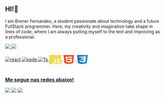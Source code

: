 ## HI!👋

I am Brener Fernandes, a student passionate about technology and a future FullStack programmer. Here, my creativity and imagination take shape in lines of code, where I am always putting myself to the test and improving as a professional. 

 <div>
   <a href="https://github.com/brenerlima">
   <img height="180em" src="https://github-readme-stats.vercel.app/api?username=brenerlima&show_icons=true&theme=highcontrast&include_all_commits=true&count_private=true"/>
   <img height="180em" src="https://github-readme-stats.vercel.app/api/top-langs/?username=brenerlima&layout=compact&langs_count=6&theme=highcontrast"/>
</div>
    
<div style="display: inline_block"><br>
  
  <img align="center" alt="react" height="30" width="40"   src="https://cdn.jsdelivr.net/gh/devicons/devicon/icons/react/react-original.svg" />        
  <img align="center" alt="node" height="30" width="40"  src="https://cdn.jsdelivr.net/gh/devicons/devicon/icons/nodejs/nodejs-original.svg" />
  <img align="center" alt="Ts" height="30" width="40" src="https://cdn.jsdelivr.net/gh/devicons/devicon/icons/typescript/typescript-original.svg" />
  <img align="center" alt="Js" height="30" width="40" src="https://raw.githubusercontent.com/devicons/devicon/master/icons/javascript/javascript-plain.svg">
  <img align="center" alt="HTML" height="30" width="40" src="https://raw.githubusercontent.com/devicons/devicon/master/icons/html5/html5-original.svg">
  <img align="center" alt="CSS" height="30" width="40" src="https://raw.githubusercontent.com/devicons/devicon/master/icons/css3/css3-original.svg">
  
          
</div>
 
<br>
 
### Me segue nas redes abaixo!
 
<div> 
  <a href="https://instagram.com/bre_lima.f" target="_blank"><img src="https://img.shields.io/badge/-Instagram-%23E4405F?style=for-the-badge&logo=instagram&logoColor=white" target="_blank"></a>
  <a href = "mailto:brenerfernandes3773@gmail.com"><img src="https://img.shields.io/badge/-Gmail-%23333?style=for-the-badge&logo=gmail&logoColor=white" target="_blank"></a>
  <a href="https://www.linkedin.com/in/brener-fernandes" target="_blank"><img src="https://img.shields.io/badge/-LinkedIn-%230077B5?style=for-the-badge&logo=linkedin&logoColor=white" target="_blank"></a>
</div>
